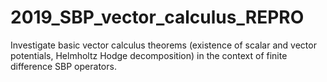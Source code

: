 # 2019_SBP_vector_calculus_REPRO
Investigate basic vector calculus theorems (existence of scalar and vector  potentials, Helmholtz Hodge decomposition) in the context of finite difference SBP operators.
